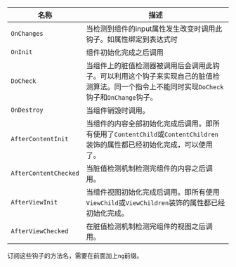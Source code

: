 |    名称    | 描述 |
| ---------- | --- |
| `OnChanges` |  当检测到组件的input属性发生改变时调用此钩子。如属性绑定到表达式时 |
| `OnInit`    |  组件初始化完成之后调用 |
| `DoCheck`   |  当组件上的脏值检测器被调用后会调用此钩子。可以利用这个钩子来实现自己的脏值检测算法。同一个指令上不能同时实现`DoCheck`钩子和`OnChange`钩子。 |
| `OnDestroy`    |  当组件销毁时调用。 |
| `AfterContentInit`    |  当组件的内容全部初始化完成后调用。即所有使用了`ContentChild`或`ContentChildren`装饰的属性都已经初始化完成，可以使用了。 |
| `AfterContentChecked`    |  当脏值检测机制检测完组件的内容之后调用。 |
| `AfterViewInit`    |  当组件视图初始化完成后调用。即所有使用`ViewChild`或`ViewChildren`装饰的属性都已经初始化完成。 |
| `AfterViewChecked`    |  在脏值检测机制检测完组件的视图之后调用。 |

订阅这些钩子的方法名，需要在前面加上`ng`前缀。                                                                                                                              